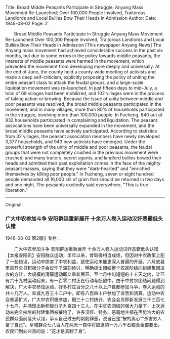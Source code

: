 Title: Broad Middle Peasants Participate in Struggle; Anyang Mass Movement Re-Launched; Over 100,000 People Involved, Traitorous Landlords and Local Bullies Bow Their Heads in Admission
Author:
Date: 1946-08-02
Page: 2

　　Broad Middle Peasants Participate in Struggle
    Anyang Mass Movement Re-Launched
    Over 100,000 People Involved, Traitorous Landlords and Local Bullies Bow Their Heads in Admission
    [This newspaper Anyang News] The Anyang mass movement had achieved considerable success in the past six months, but due to some errors in the policy towards middle peasants, the interests of middle peasants were harmed in the movement, which prevented the movement from developing more deeply and universally. At the end of June, the county held a county-wide meeting of activists and made a deep self-criticism, explicitly proposing the policy of uniting the entire peasant class to attack the feudal groups, and a large-scale liquidation movement was re-launched. In just fifteen days to mid-July, a total of 69 villages had been mobilized, and 102 villages were in the process of taking action or brewing. Because the issue of unity between middle and poor peasants was resolved, the broad middle peasants participated in the movement, and in many villages, more than 80% of households participated in the struggle, involving more than 100,000 people. In Fucheng, 840 out of 932 households participated in complaining and liquidation. The peasant associations have been universally expanded in the movement, and the broad middle peasants have actively participated. According to statistics from 32 villages, the peasant association members have newly developed 3,377 households, and 943 new activists have emerged. Under the powerful strength of the unity of middle and poor peasants, the feudal groups that were not completely crushed in the previous movement were crushed, and many traitors, secret agents, and landlord bullies bowed their heads and admitted their past exploitation crimes in the face of the mighty peasant masses, saying that they were "dark-hearted" and "enriched themselves by killing poor people." In Fucheng, seven or eight hundred people demanded all 16,000 shi of grain that should be returned in two days and one night. The peasants excitedly said everywhere, "This is true liberation."



<hr /> 

Original: 


### 广大中农参加斗争  安阳群运重新展开  十余万人卷入运动汉奸恶霸低头认错

1946-08-02
第2版()
专栏：

　　广大中农参加斗争
    安阳群运重新展开
    十余万人卷入运动汉奸恶霸低头认错
    【本报安阳讯】安阳群众运动，半年以来，曾取得相当成绩，但因对中农政策上犯了一些错误，运动中损害了中农利益，致使运动未能更深入普遍的开展。六月底县里召开全县积极分子会议作了深刻检讨，明确提出团结整个农民阶级向封建集团进攻的方针，大规模的清算运动即又重新展开。至七月中旬短短的十五天之内，计已有六十九村运动起来，有一百零二村正在行动与酝酿中。由于中贫农团结问题得到解决，广大中农参加运动，好多村庄百分之八十以上户数都参加斗争，卷入运动的共十几万人。阜城九百三十二户中，即有八百四十户参加了诉苦和清算。运动中农会普遍扩大，广大中农积极参加，据三十二村统计，农会会员即新发展三千三百七十七户，并涌现出新积极分子九百四十三人。在中贫农团结的强大力量下，上次运动未完全摧垮的封建集团被摧垮了，许多汉奸、特务、恶霸地主都在声势浩大的农民群众面前低头认错，承认自己过去的剥削罪恶，说自己是“按的黑心”“杀害穷人富了自己”。阜城群众七八百人在两天一夜中将应退的一万六千石粮食全部要出。农民们到处兴奋的说：“这才是真翻了身”。

